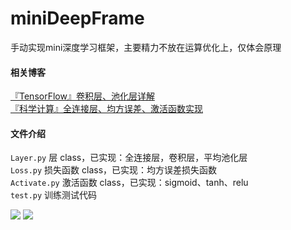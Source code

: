 # miniDeepFrame
手动实现mini深度学习框架，主要精力不放在运算优化上，仅体会原理

#### 相关博客
[『TensorFlow』卷积层、池化层详解](https://www.cnblogs.com/hellcat/p/7850048.html)<br>
[『科学计算』全连接层、均方误差、激活函数实现](https://www.cnblogs.com/hellcat/p/7172950.html)<br>

#### 文件介绍
`Layer.py`     层 class，已实现：全连接层，卷积层，平均池化层<br>
`Loss.py`      损失函数 class，已实现：均方误差损失函数<br>
`Activate.py`  激活函数 class，已实现：sigmoid、tanh、relu<br>
`test.py`      训练测试代码<br>

![](https://img2018.cnblogs.com/blog/1161096/201811/1161096-20181115144204739-1365774869.png)
![](https://img2018.cnblogs.com/blog/1161096/201811/1161096-20181115144133763-312913842.png)
